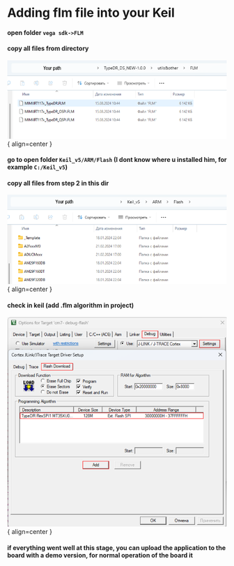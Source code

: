 # Adding flm file into your Keil
#### open folder `vega sdk->FLM`
#### copy all files from directory
![Image title](flm_folder.png){ align=center }  
#### go to open folder `Keil_v5/ARM/Flash` (I dont know where u installed him, for example `C:/Keil_v5`)
#### copy all files from step 2 in this dir
![Image title](keil_folder.png){ align=center }  
#### check in keil (add .flm algorithm in project)
![Image title](keil_flm_settings.png){ align=center }  
#### if everything went well at this stage, you can upload the application to the board with a demo version, for normal operation of the board it
